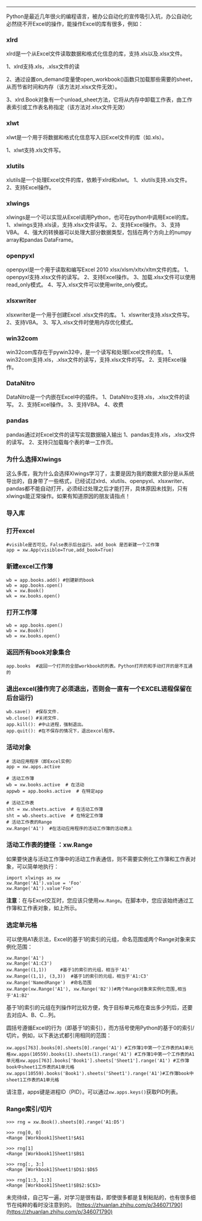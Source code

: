 * * *

Python是最近几年很火的编程语言，被办公自动化的宣传吸引入坑，办公自动化必然绕不开Excel的操作，能操作Excel的库有很多，例如：

### **xlrd**

xlrd是一个从Excel文件读取数据和格式化信息的库，支持.xls以及.xlsx文件。

1、xlrd支持.xls，.xlsx文件的读

2、通过设置on\_demand变量使open\_workbook()函数只加载那些需要的sheet，从而节省时间和内存（该方法对.xlsx文件无效）。

3、xlrd.Book对象有一个unload\_sheet方法，它将从内存中卸载工作表，由工作表索引或工作表名称指定（该方法对.xlsx文件无效）

### **xlwt**

xlwt是一个用于将数据和格式化信息写入旧Excel文件的库（如.xls）。

1、xlwt支持.xls文件写。

### **xlutils**

xlutils是一个处理Excel文件的库，依赖于xlrd和xlwt。 1、xlutils支持.xls文件。 2、支持Excel操作。

### **xlwings**

xlwings是一个可以实现从Excel调用Python，也可在python中调用Excel的库。 1、xlwings支持.xls读，支持.xlsx文件读写。 2、支持Excel操作。 3、支持VBA。 4、强大的转换器可以处理大部分数据类型，包括在两个方向上的numpy array和pandas DataFrame。

### **openpyxl**

openpyxl是一个用于读取和编写Excel 2010 xlsx/xlsm/xltx/xltm文件的库。 1、openpyxl支持.xlsx文件的读写。 2、支持Excel操作。 3、加载.xlsx文件可以使用read\_only模式。 4、写入.xlsx文件可以使用write\_only模式。

### **xlsxwriter**

xlsxwriter是一个用于创建Excel .xlsx文件的库。 1、xlswriter支持.xlsx文件写。 2、支持VBA。 3、写入.xlsx文件时使用内存优化模式。

### **win32com**

win32com库存在于pywin32中，是一个读写和处理Excel文件的库。 1、win32com支持.xls，.xlsx文件的读写，支持.xlsx文件的写。 2、支持Excel操作。

### **DataNitro**

DataNitro是一个内嵌在Excel中的插件。 1、DataNitro支持.xls，.xlsx文件的读写。 2、支持Excel操作。 3、支持VBA。 4、收费

### **pandas**

pandas通过对Excel文件的读写实现数据输入输出 1、pandas支持.xls，.xlsx文件的读写。 2、支持只加载每个表的单一工作页。

### **为什么选择Xlwings**

这么多库，我为什么会选择Xlwings学习了，主要是因为我的数据大部分是从系统导出的，自身带了一些格式，已经试过xlrd、xlutils、openpyxl、xlsxwriter、pandas都不能自动打开，必须经过处理之后才能打开，具体原因未找到，只有xlwings能正常操作。如果有知道原因的朋友请指点！

### **导入库**

### **打开excel**

```
#visible是否可见。False表示后台运行。add_book 是否新建一个工作簿 
app = xw.App(visible=True,add_book=True)
```

### **新建excel工作簿**

```
wb = app.books.add() #创建新的book
wb = app.books.open()
wk = xw.Book()
wk = xw.books.open()
```

### **打开工作薄**

```
wb = app.books.open()
wb = xw.Book()
wb = xw.books.open()
```

### **返回所有book对象集合**

```
app.books  #返回一个打开的全部workbook的列表。Python打开的和手动打开的是不互通的
```

### **退出excel**(操作完了必须退出，否则会一直有一个EXCEL进程保留在后台运行)

```
wb.save()  #保存文件.
wb.close() #关闭文件.
app.kill(): #中止进程，强制退出。
app.quit(): #在不保存的情况下，退出excel程序。
```

### **活动对象**

```
# 活动应用程序（即Excel实例）
app = xw.apps.active  

# 活动工作簿 
wb = xw.books.active  # 在活动
appwb = app.books.active  # 在特定app

# 活动工作表
sht = xw.sheets.active  # 在活动工作簿
sht = wb.sheets.active  # 在特定工作簿
# 活动工作表的Range
xw.Range('A1')  #在活动应用程序的活动工作簿的活动表上
```

### **活动工作表的捷径** ：xw.Range

如果要快速与活动工作簿中的活动工作表通信，则不需要实例化工作簿和工作表对象，可以简单地执行：

```
import xlwings as xw
xw.Range('A1').value = 'Foo'
xw.Range('A1').value'Foo'
```

**注意**：在与Excel交互时，您应该只使用`xw.Range`。在脚本中，您应该始终通过工作簿和工作表对象，如上所示。

### **选定单元格**

可以使用A1表示法，Excel的基于1的索引的元组，命名范围或两个Range对象来实例化范围：

```
xw.Range('A1')
xw.Range('A1:C3')
xw.Range((1,1))     #基于1的索引的元组，相当于'A1'
xw.Range((1,1), (3,3))  #基于1的索引的元组，相当于'A1:C3'
xw.Range('NamedRange')  #命名范围
xw.Range(xw.Range('A1'), xw.Range('B2'))#两个Range对象来实例化范围,相当于'A1:B2'
```

基于1的索引的元组在列操作时比较方便，免于目标单元格在查出多少列后，还要去对应A、B、C...列。

圆括号遵循Excel的行为（即基于1的索引），而方括号使用Python的基于0的索引/切片。例如，以下表达式都引用相同的范围：

```
xw.apps[763].books[0].sheets[0].range('A1') #工作簿1中第一个工作表的A1单元格xw.apps(10559).books(1).sheets(1).range('A1') #工作簿1中第一个工作表的A1单元格xw.apps[763].books['Book1'].sheets['Sheet1'].range('A1') #工作簿book中sheet1工作表的A1单元格
xw.apps(10559).books('Book1').sheets('Sheet1').range('A1')#工作簿book中sheet1工作表的A1单元格
```

请注意，apps键是进程ID（PID）。可以通过`xw.apps.keys()`获取PID列表。

### **Range索引/切片**

```
>>> rng = xw.Book().sheets[0].range('A1:D5')

>>> rng[0, 0] 
<Range [Workbook1]Sheet1!$A$1

>>> rng[1] 
<Range [Workbook1]Sheet1!$B$1

>>> rng[:, 3:]
<Range [Workbook1]Sheet1!$D$1:$D$5

>>> rng[1:3, 1:3]
<Range [Workbook1]Sheet1!$B$2:$C$3>
```

未完待续，自己写一遍，对学习是很有益，即使很多都是复制粘贴的，也有很多细节在纯粹的看时没注意到的。 
 [https://zhuanlan.zhihu.com/p/346071790](https://zhuanlan.zhihu.com/p/346071790)